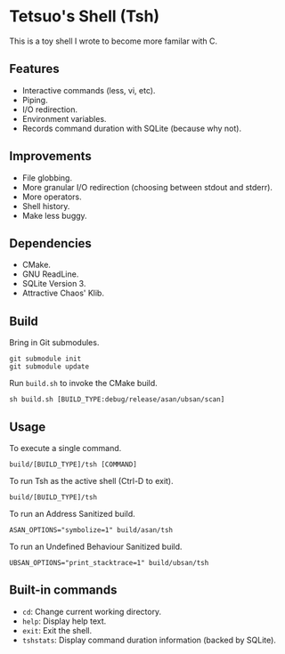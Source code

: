 # Tetsuo's Shell (Tsh)
This is a toy shell I wrote to become more familar with C.
## Features
* Interactive commands (less, vi, etc).
* Piping.
* I/O redirection.
* Environment variables.
* Records command duration with SQLite (because why not).
## Improvements
* File globbing.
* More granular I/O redirection (choosing between stdout and stderr).
* More operators.
* Shell history.
* Make less buggy.
## Dependencies
* CMake.
* GNU ReadLine.
* SQLite Version 3.
* Attractive Chaos' Klib.
## Build
Bring in Git submodules.
```
git submodule init
git submodule update
```
Run ```build.sh``` to invoke the CMake build.
```
sh build.sh [BUILD_TYPE:debug/release/asan/ubsan/scan]
```
## Usage
To execute a single command.
```
build/[BUILD_TYPE]/tsh [COMMAND]
```
To run Tsh as the active shell (Ctrl-D to exit).
```
build/[BUILD_TYPE]/tsh
```
To run an Address Sanitized build.
```
ASAN_OPTIONS="symbolize=1" build/asan/tsh
```
To run an Undefined Behaviour Sanitized build.
```
UBSAN_OPTIONS="print_stacktrace=1" build/ubsan/tsh
```
## Built-in commands
* ```cd```: Change current working directory.
* ```help```: Display help text.
* ```exit```: Exit the shell.
* ```tshstats```: Display command duration information (backed by SQLite).
